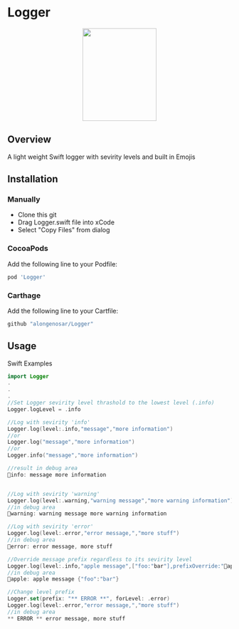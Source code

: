# Logger
<p align="center">
  <img width="166" height="208" src="https://github.com/alongenosar/Logger/blob/master/light.png">
</p>


## Overview
A light weight Swift logger with sevirity levels and built in Emojis

## Installation

### Manually
- Clone this git
- Drag Logger.swift file into xCode
- Select "Copy Files" from dialog

### CocoaPods
Add the following line to your Podfile:

```bash
pod 'Logger'
```

### Carthage
Add the following line to your Cartfile:

```bash
github "alongenosar/Logger"
```

## Usage
Swift Examples
```swift
import Logger
.
.
.
//Set Logger sevirity level thrashold to the lowest level (.info)
Logger.logLevel = .info

//Log with sevirity 'info'
Logger.log(level:.info,"message","more information")
//or
Logger.log("message","more information")
//or
Logger.info("message","more information")

//result in debug area 
🔵info: message more information


//Log with sevirity 'warning'
Logger.log(level:.warning,"warning message","more warning information")
//in debug area 
🔶warning: warning message more warning information

//Log with sevirity 'error'
Logger.log(level:.error,"error message,","more stuff")
//in debug area 
🔴error: error message, more stuff

//Override message prefix regardless to its sevirity level
Logger.log(level:.info,"apple message",["foo:"bar"],prefixOverride:"🍏apple:")
//in debug area
🍏apple: apple message {"foo":"bar"}

//Change level prefix
Logger.set(prefix: "** ERROR **", forLevel: .error)
Logger.log(level:.error,"error message,","more stuff")
//in debug area
** ERROR ** error message, more stuff

```






